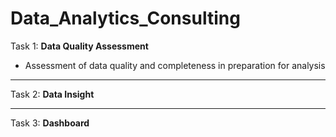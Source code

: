 # Data_Analytics_Consulting
Task 1: **Data Quality Assessment**
- Assessment of data quality and completeness in preparation for analysis

---

Task 2: **Data Insight**

---

Task 3: **Dashboard**
